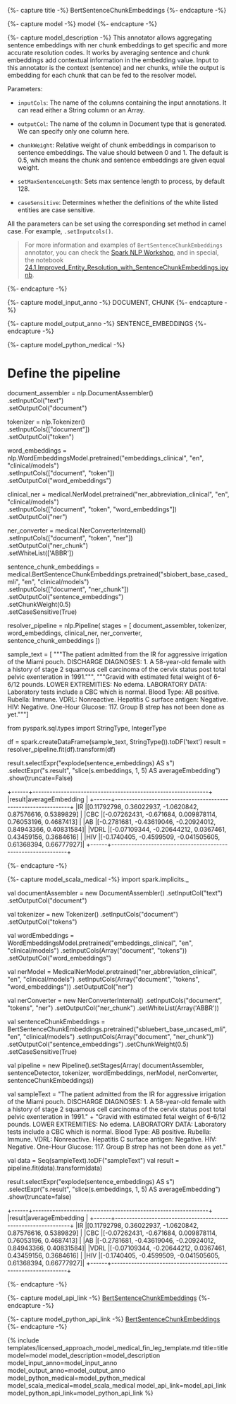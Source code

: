 {%- capture title -%}
BertSentenceChunkEmbeddings
{%- endcapture -%}

{%- capture model -%}
model
{%- endcapture -%}

{%- capture model_description -%}
This annotator allows aggregating sentence embeddings with ner chunk embeddings to get specific and more accurate resolution codes. It works by averaging sentence and chunk embeddings add contextual information in the embedding value. Input to this annotator is the context (sentence) and ner chunks, while the output is embedding for each chunk that can be fed to the resolver model. 

Parameters:

- `inputCols`: The name of the columns containing the input annotations. It can read either a String column or an Array.

- `outputCol`: The name of the column in Document type that is generated. We can specify only one column here.

- `chunkWeight`: Relative weight of chunk embeddings in comparison to sentence embeddings. The value should between 0 and 1. The default is 0.5, which means the chunk and sentence embeddings are given equal weight.

- `setMaxSentenceLength`: Sets max sentence length to process, by default 128.

- `caseSensitive`: Determines whether the definitions of the white listed entities are case sensitive.

All the parameters can be set using the corresponding set method in camel case. For example, `.setInputcols()`.

> For more information and examples of `BertSentenceChunkEmbeddings` annotator, you can check the [Spark NLP Workshop](https://github.com/JohnSnowLabs/spark-nlp-workshop), and in special, the notebook [24.1.Improved_Entity_Resolution_with_SentenceChunkEmbeddings.ipynb](https://github.com/JohnSnowLabs/spark-nlp-workshop/blob/master/tutorials/Certification_Trainings/Healthcare/24.1.Improved_Entity_Resolution_with_SentenceChunkEmbeddings.ipynb).

{%- endcapture -%}

{%- capture model_input_anno -%}
DOCUMENT, CHUNK
{%- endcapture -%}

{%- capture model_output_anno -%}
SENTENCE_EMBEDDINGS
{%- endcapture -%}

{%- capture model_python_medical -%}

# Define the pipeline

document_assembler = nlp.DocumentAssembler()\
      .setInputCol("text")\
      .setOutputCol("document")

tokenizer = nlp.Tokenizer()\
      .setInputCols(["document"])\
      .setOutputCol("token")

word_embeddings = nlp.WordEmbeddingsModel.pretrained("embeddings_clinical", "en", "clinical/models")\
      .setInputCols(["document", "token"])\
      .setOutputCol("word_embeddings")

clinical_ner = medical.NerModel.pretrained("ner_abbreviation_clinical", "en", "clinical/models") \
      .setInputCols(["document", "token", "word_embeddings"]) \
      .setOutputCol("ner")

ner_converter = medical.NerConverterInternal() \
      .setInputCols(["document", "token", "ner"]) \
      .setOutputCol("ner_chunk")\
      .setWhiteList(['ABBR'])

sentence_chunk_embeddings = medical.BertSentenceChunkEmbeddings.pretrained("sbiobert_base_cased_mli", "en", "clinical/models")\
      .setInputCols(["document", "ner_chunk"])\
      .setOutputCol("sentence_embeddings")\
      .setChunkWeight(0.5)\
      .setCaseSensitive(True)
    
resolver_pipeline = nlp.Pipeline(
    stages = [
      document_assembler,
      tokenizer,
      word_embeddings,
      clinical_ner,
      ner_converter,
      sentence_chunk_embeddings
])


sample_text = [
"""The patient admitted from the IR for aggressive irrigation of the Miami pouch. DISCHARGE DIAGNOSES: 1. A 58-year-old female with a history of stage 2 squamous cell carcinoma of the cervix status post total pelvic exenteration in 1991.""",
"""Gravid with estimated fetal weight of 6-6/12 pounds. LOWER EXTREMITIES: No edema. LABORATORY DATA: Laboratory tests include a CBC which is normal. 
Blood Type: AB positive. Rubella: Immune. VDRL: Nonreactive. Hepatitis C surface antigen: Negative. HIV: Negative. One-Hour Glucose: 117. Group B strep has not been done as yet."""]

from pyspark.sql.types import StringType, IntegerType

df = spark.createDataFrame(sample_text, StringType()).toDF('text')
result = resolver_pipeline.fit(df).transform(df)

result.selectExpr("explode(sentence_embeddings) AS s")\
      .selectExpr("s.result", "slice(s.embeddings, 1, 5) AS averageEmbedding")\
      .show(truncate=False)

+------+--------------------------------------------------------------+
|result|averageEmbedding                                              |
+------+--------------------------------------------------------------+
|IR    |[0.11792798, 0.36022937, -1.0620842, 0.87576616, 0.5389829]   |
|CBC   |[-0.07262431, -0.671684, 0.009878114, 0.76053196, 0.4687413]  |
|AB    |[-0.2781681, -0.43619046, -0.20924012, 0.84943366, 0.40831584]|
|VDRL  |[-0.07109344, -0.20644212, 0.0367461, 0.43459156, 0.3684616]  |
|HIV   |[-0.1740405, -0.4599509, -0.041505605, 0.61368394, 0.66777927]|
+------+--------------------------------------------------------------+

{%- endcapture -%}


{%- capture model_scala_medical -%}
import spark.implicits._

val documentAssembler = new DocumentAssembler()
      .setInputCol("text")
      .setOutputCol("document")

val tokenizer = new Tokenizer()
      .setInputCols("document")
      .setOutputCol("tokens")

val wordEmbeddings = WordEmbeddingsModel.pretrained("embeddings_clinical", "en", "clinical/models")
      .setInputCols(Array("document", "tokens"))
      .setOutputCol("word_embeddings")

val nerModel = MedicalNerModel.pretrained("ner_abbreviation_clinical", "en", "clinical/models")
      .setInputCols(Array("document", "tokens", "word_embeddings"))
      .setOutputCol("ner")

val nerConverter = new NerConverterInternal()
      .setInputCols("document", "tokens", "ner")
      .setOutputCol("ner_chunk")
      .setWhiteList(Array('ABBR'))

val sentenceChunkEmbeddings = BertSentenceChunkEmbeddings.pretrained("sbluebert_base_uncased_mli", "en", "clinical/models")
      .setInputCols(Array("document", "ner_chunk"))
      .setOutputCol("sentence_embeddings")
      .setChunkWeight(0.5)
      .setCaseSensitive(True)

val pipeline = new Pipeline().setStages(Array(
      documentAssembler,
      sentenceDetector,
      tokenizer,
      wordEmbeddings,
      nerModel,
      nerConverter,
      sentenceChunkEmbeddings))

val sampleText = "The patient admitted from the IR for aggressive irrigation of the Miami pouch. DISCHARGE DIAGNOSES: 1. A 58-year-old female with a history of stage 2 squamous cell carcinoma of the cervix status post total pelvic exenteration in 1991." +
"Gravid with estimated fetal weight of 6-6/12 pounds. LOWER EXTREMITIES: No edema. LABORATORY DATA: Laboratory tests include a CBC which is normal. 
Blood Type: AB positive. Rubella: Immune. VDRL: Nonreactive. Hepatitis C surface antigen: Negative. HIV: Negative. One-Hour Glucose: 117. Group B strep has not been done as yet."

val data = Seq(sampleText).toDF("sampleText")
val result = pipeline.fit(data).transform(data)

result.selectExpr("explode(sentence_embeddings) AS s")
      .selectExpr("s.result", "slice(s.embeddings, 1, 5) AS averageEmbedding")
      .show(truncate=false)

+------+--------------------------------------------------------------+
|result|averageEmbedding                                              |
+------+--------------------------------------------------------------+
|IR    |[0.11792798, 0.36022937, -1.0620842, 0.87576616, 0.5389829]   |
|CBC   |[-0.07262431, -0.671684, 0.009878114, 0.76053196, 0.4687413]  |
|AB    |[-0.2781681, -0.43619046, -0.20924012, 0.84943366, 0.40831584]|
|VDRL  |[-0.07109344, -0.20644212, 0.0367461, 0.43459156, 0.3684616]  |
|HIV   |[-0.1740405, -0.4599509, -0.041505605, 0.61368394, 0.66777927]|
+------+--------------------------------------------------------------+

{%- endcapture -%}


{%- capture model_api_link -%}
[BertSentenceChunkEmbeddings](https://nlp.johnsnowlabs.com/licensed/api/com/johnsnowlabs/nlp/annotators/embeddings/BertSentenceChunkEmbeddings.html)
{%- endcapture -%}

{%- capture model_python_api_link -%}
[BertSentenceChunkEmbeddings](https://nlp.johnsnowlabs.com/licensed/api/python/reference/autosummary/sparknlp_jsl/annotator/embeddings/bert_sentence_embeddings/index.html#sparknlp_jsl.annotator.embeddings.bert_sentence_embeddings.BertSentenceChunkEmbeddings)
{%- endcapture -%}


{% include templates/licensed_approach_model_medical_fin_leg_template.md
title=title
model=model
model_description=model_description
model_input_anno=model_input_anno
model_output_anno=model_output_anno
model_python_medical=model_python_medical
model_scala_medical=model_scala_medical
model_api_link=model_api_link
model_python_api_link=model_python_api_link
%}
